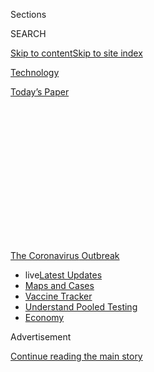 <div id="app">

<div>

<div>

<div>

<div class="NYTAppHideMasthead css-1q2w90k e1suatyy0">

<div class="section css-ui9rw0 e1suatyy2">

<div class="css-eph4ug er09x8g0">

<div class="css-6n7j50">

</div>

<span class="css-1dv1kvn">Sections</span>

<div class="css-10488qs">

<span class="css-1dv1kvn">SEARCH</span>

</div>

[Skip to content](#site-content)[Skip to site
index](#site-index)

</div>

<div id="masthead-section-label" class="css-1wr3we4 eaxe0e00">

[Technology](https://web.archive.org/web/20200728210031/https://www.nytimes.com/section/technology)

</div>

<div class="css-10698na e1huz5gh0">

</div>

</div>

<div id="masthead-bar-one" class="section hasLinks css-15hmgas e1csuq9d3">

<div class="css-uqyvli e1csuq9d0">

</div>

<div class="css-1uqjmks e1csuq9d1">

</div>

<div class="css-9e9ivx">

[](https://web.archive.org/web/20200728210031/https://myaccount.nytimes.com/auth/login?response_type=cookie&client_id=vi)

</div>

<div class="css-1bvtpon e1csuq9d2">

[Today’s
Paper](https://web.archive.org/web/20200728210031/https://www.nytimes.com/section/todayspaper)

</div>

</div>

</div>

</div>

<div data-aria-hidden="false">

<div id="site-content" data-role="main">

<div>

<div class="css-1aor85t" style="opacity:0.000000001;z-index:-1;visibility:hidden">

<div class="css-1hqnpie">

<div class="css-epjblv">

<span class="css-17xtcya">[Technology](/web/20200728210031/https://www.nytimes.com/section/technology)</span><span class="css-x15j1o">|</span><span class="css-fwqvlz">Misleading
Virus Video, Pushed by the Trumps, Spreads
Online</span>

</div>

<div class="css-k008qs">

<div class="css-1iwv8en">

<span class="css-18z7m18"></span>

<div>

</div>

</div>

<span class="css-1n6z4y">https://nyti.ms/311XFKG</span>

<div class="css-1705lsu">

<div class="css-4xjgmj">

<div class="css-4skfbu" data-role="toolbar" data-aria-label="Social Media Share buttons, Save button, and Comments Panel with current comment count" data-testid="share-tools">

  - 
  - 
  - 
  - 
    
    <div class="css-6n7j50">
    
    </div>

  - 

</div>

</div>

</div>

</div>

</div>

</div>

<div id="NYT_TOP_BANNER_REGION" class="css-13pd83m">

<div>

<div id="styln-prism-menu-1592847958612" class="section interactive-content interactive-size-medium css-1edisqu">

<div class="css-17ih8de interactive-body">

<div id="scroll-container" class="css-1gj85ro">

[<span class="styln-title-wrap"><span class="css-1pje3qr">The
Coronavirus</span><span class="css-1pje3qr">
Outbreak</span></span>](https://web.archive.org/web/20200728210031/https://www.nytimes.com/news-event/coronavirus?action=click&pgtype=Article&state=default®ion=TOP_BANNER&context=storylines_menu)

  - <span class="css-kqxiym" data-emphasize="true">live</span>[Latest
    Updates](https://web.archive.org/web/20200728210031/https://www.nytimes.com/2020/07/28/world/coronavirus-covid-19.html?action=click&pgtype=Article&state=default®ion=TOP_BANNER&context=storylines_menu)
  - [Maps and
    Cases](https://web.archive.org/web/20200728210031/https://www.nytimes.com/interactive/2020/us/coronavirus-us-cases.html?action=click&pgtype=Article&state=default®ion=TOP_BANNER&context=storylines_menu)
  - [Vaccine
    Tracker](https://web.archive.org/web/20200728210031/https://www.nytimes.com/interactive/2020/science/coronavirus-vaccine-tracker.html?action=click&pgtype=Article&state=default®ion=TOP_BANNER&context=storylines_menu)
  - [Understand Pooled
    Testing](https://web.archive.org/web/20200728210031/https://www.nytimes.com/interactive/2020/07/27/upshot/coronavirus-pooled-testing.html?action=click&pgtype=Article&state=default®ion=TOP_BANNER&context=storylines_menu)
  - [Economy](https://web.archive.org/web/20200728210031/https://www.nytimes.com/live/2020/07/28/business/stock-market-today-coronavirus?action=click&pgtype=Article&state=default®ion=TOP_BANNER&context=storylines_menu)

</div>

</div>

</div>

</div>

</div>

<div id="top-wrapper" class="css-1sy8kpn">

<div id="top-slug" class="css-l9onyx">

Advertisement

</div>

[Continue reading the main
story](#after-top)

<div class="ad top-wrapper" style="text-align:center;height:100%;display:block;min-height:250px">

<div id="top" class="place-ad" data-position="top" data-size-key="top">

</div>

</div>

<div id="after-top">

</div>

</div>

<div>

<div id="sponsor-wrapper" class="css-1hyfx7x">

<div id="sponsor-slug" class="css-19vbshk">

Supported by

</div>

[Continue reading the main
story](#after-sponsor)

<div id="sponsor" class="ad sponsor-wrapper" style="text-align:center;height:100%;display:block">

</div>

<div id="after-sponsor">

</div>

</div>

<div class="css-186x18t">

</div>

<div class="css-1vkm6nb ehdk2mb0">

# Misleading Virus Video, Pushed by the Trumps, Spreads Online

</div>

Social media companies took down the video with hours. But by then, it
had already been viewed tens of millions of times.

<div class="css-79elbk" data-testid="photoviewer-wrapper">

<div class="css-z3e15g" data-testid="photoviewer-wrapper-hidden">

</div>

<div class="css-1a48zt4 ehw59r15" data-testid="photoviewer-children">

![<span class="css-16f3y1r e13ogyst0" data-aria-hidden="true">A woman
who identified herself as Dr. Stella Immanuel speaking during a video
shared by “America’s Frontline
Doctors.”</span><span class="css-cnj6d5 e1z0qqy90" itemprop="copyrightHolder"><span class="css-1ly73wi e1tej78p0">Credit...</span><span><span>.</span></span></span>](https://web.archive.org/web/20200728210031im_/https://static01.nyt.com/images/2020/07/28/business/28virus-disinfo/28virus-disinfo-articleLarge.jpg?quality=75&auto=webp&disable=upscale)

</div>

</div>

<div class="css-18e8msd">

<div class="css-vp77d3 epjyd6m0">

<div class="css-1baulvz">

By [<span class="css-1baulvz" itemprop="name">Sheera
Frenkel</span>](https://web.archive.org/web/20200728210031/https://www.nytimes.com/by/sheera-frenkel)
and [<span class="css-1baulvz last-byline" itemprop="name">Davey
Alba</span>](https://web.archive.org/web/20200728210031/https://www.nytimes.com/by/davey-alba)

</div>

</div>

  - July 28, 2020, <span class="css-epvm6">4:42 p.m.
    ET</span>

  - 
    
    <div class="css-4xjgmj">
    
    <div class="css-d8bdto" data-role="toolbar" data-aria-label="Social Media Share buttons, Save button, and Comments Panel with current comment count" data-testid="share-tools">
    
      - 
      - 
      - 
      - 
        
        <div class="css-6n7j50">
        
        </div>
    
      - 
    
    </div>
    
    </div>

</div>

</div>

<div class="section meteredContent css-1r7ky0e" name="articleBody" itemprop="articleBody">

<div class="css-1fanzo5 StoryBodyCompanionColumn">

<div class="css-53u6y8">

In a video posted Monday online, a group of people calling themselves
“America’s Frontline Doctors” and wearing white medical coats spoke
against the backdrop of the Supreme Court in Washington, sharing
misleading claims about the virus, including that hydroxychloroquine was
an effective coronavirus treatment and that masks did not slow the
spread of the virus.

The video did not appear to be anything special. But within six hours,
President Trump and his son Donald Trump Jr. had tweeted versions of it,
and the right-wing news site Breitbart had shared it. It went viral,
shared largely through Facebook groups dedicated to anti-vaccination
movements and conspiracy theories such as QAnon, racking up tens of
millions of views. Multiple versions of the video were uploaded to
YouTube, and links were shared through Twitter.

Facebook, YouTube and Twitter worked feverishly to remove it, but by the
time they had, the video had already become the latest example of
[misinformation about the virus that has spread
widely](https://web.archive.org/web/20200728210031/https://www.nytimes.com/2020/05/20/technology/plandemic-movie-youtube-facebook-coronavirus.html).

That was because the video had been designed specifically to appeal to
internet conspiracists and conservatives eager to see the economy
reopen, with a setting and characters to lend authenticity. It showed
that even as social media companies have sped up response time to remove
dangerous virus misinformation within hours of its posting, people have
continued to find new ways around the platforms’ safeguards.

</div>

</div>

<div class="css-1fanzo5 StoryBodyCompanionColumn">

<div class="css-53u6y8">

“Misinformation about a deadly virus has become political fodder, which
was then spread by many individuals who are trusted by their
constituencies,” said Lisa Kaplan, founder of Alethea Group, a start-up
that helps fight disinformation. “If just one person listened to anyone
spreading these falsehoods and they subsequently took an action that
caused others to catch, spread or even die from the virus — that is one
person too
many.”

<div id="NYT_MAIN_CONTENT_1_REGION" class="css-9tf9ac">

<div>

<div id="styln-covid-updates-markets" class="section interactive-content interactive-size-medium css-1ftcdic">

<div class="css-17ih8de interactive-body">

<div id="styln-briefing-block">

<div class="briefing-block-header-section">

# [Latest Updates: Economy](https://web.archive.org/web/20200728210031/https://www.nytimes.com/live/2020/07/28/business/stock-market-today-coronavirus?action=click&pgtype=Article&state=default®ion=MAIN_CONTENT_1&context=storylines_live_updates)

</div>

<div class="briefing-block-lb-items">

<div class="briefing-block-update-time active">

[29m
ago](https://web.archive.org/web/20200728210031/https://www.nytimes.com/live/2020/07/28/business/stock-market-today-coronavirus?action=click&pgtype=Article&state=default®ion=MAIN_CONTENT_1&context=storylines_live_updates#universal-and-amc-agree-to-shorten-the-window-between-theaters-and-streaming)

</div>

<div>

[Universal and AMC agree to shorten the window between theaters and
streaming.](https://web.archive.org/web/20200728210031/https://www.nytimes.com/live/2020/07/28/business/stock-market-today-coronavirus?action=click&pgtype=Article&state=default®ion=MAIN_CONTENT_1&context=storylines_live_updates#universal-and-amc-agree-to-shorten-the-window-between-theaters-and-streaming)

</div>

<div class="briefing-block-update-time active">

[2h
ago](https://web.archive.org/web/20200728210031/https://www.nytimes.com/live/2020/07/28/business/stock-market-today-coronavirus?action=click&pgtype=Article&state=default®ion=MAIN_CONTENT_1&context=storylines_live_updates#the-united-states-will-lend-kodak-765-million-to-make-drug-components)

</div>

<div>

[The United States will lend Kodak $765 million to make drug
components.](https://web.archive.org/web/20200728210031/https://www.nytimes.com/live/2020/07/28/business/stock-market-today-coronavirus?action=click&pgtype=Article&state=default®ion=MAIN_CONTENT_1&context=storylines_live_updates#the-united-states-will-lend-kodak-765-million-to-make-drug-components)

</div>

<div class="briefing-block-update-time active">

[5h
ago](https://web.archive.org/web/20200728210031/https://www.nytimes.com/live/2020/07/28/business/stock-market-today-coronavirus?action=click&pgtype=Article&state=default®ion=MAIN_CONTENT_1&context=storylines_live_updates#emirates-tickets-come-with-coronavirus-medical-insurance)

</div>

<div>

[Emirates tickets come with coronavirus medical
insurance.](https://web.archive.org/web/20200728210031/https://www.nytimes.com/live/2020/07/28/business/stock-market-today-coronavirus?action=click&pgtype=Article&state=default®ion=MAIN_CONTENT_1&context=storylines_live_updates#emirates-tickets-come-with-coronavirus-medical-insurance)

</div>

</div>

<div class="briefing-block-footer">

<div class="briefing-block-footer-meta">

[See more
updates](https://web.archive.org/web/20200728210031/https://www.nytimes.com/live/2020/07/28/business/stock-market-today-coronavirus?action=click&pgtype=Article&state=default®ion=MAIN_CONTENT_1&context=storylines_live_updates)

</div>

<div class="briefing-block-briefinglinks">

<span>More live coverage:</span>
[Global](https://web.archive.org/web/20200728210031/https://www.nytimes.com/2020/07/28/world/coronavirus-covid-19.html?action=click&pgtype=Article&state=default®ion=MAIN_CONTENT_1&context=storylines_live_updates)

</div>

</div>

</div>

</div>

</div>

</div>

</div>

One of the speakers in the video, who identified herself as Dr. Stella
Immanuel, said “you don’t need masks” to prevent spread of the
coronavirus. She also claimed to be treating hundreds of patients
infected with coronavirus with hydroxychloroquine, and asserted that it
was an effective treatment. The claims have been repeatedly disputed by
the medical establishment.

President Trump repeatedly promoted hydroxychloroquine, a malaria drug,
in the early months of the crisis. In June, he said he was taking it
himself. But that same month, the Food and Drug Administration [revoked
emergency
authorization](https://web.archive.org/web/20200728210031/https://www.fda.gov/media/138945/download)
for the drug for Covid-19 patients and said it was “unlikely to be
effective” and carried potential risks. The National Institutes of
Health [halted clinical trials of the
drug](https://web.archive.org/web/20200728210031/https://www.nytimes.com/2020/06/20/health/hydroxychloroquine-coronavirus-trial.html).

In addition, studies have repeatedly shown that masks are effective in
curbing the spread of the coronavirus.

The trajectory of Monday’s video mirrored that of
“[Plandemic](https://web.archive.org/web/20200728210031/https://www.nytimes.com/2020/05/20/technology/plandemic-movie-youtube-facebook-coronavirus.html),”
a 26-minute slickly produced narration that spread widely in May and
falsely claimed that a shadowy cabal of elites was using the virus and a
potential vaccine to profit and gain power. In just over a week,
“Plandemic” was viewed more than eight million times on YouTube,
Facebook, Twitter and Instagram before it was taken down.

</div>

</div>

<div class="css-1fanzo5 StoryBodyCompanionColumn">

<div class="css-53u6y8">

But the video posted Monday had more views than “Plandemic” within hours
of being posted online, even though it was removed much faster. At least
one version of the video, viewed by The Times on Facebook, was watched
over 16 million times.

Facebook, YouTube, and Twitter deleted several versions of the video on
Monday night. All three companies said the video violated their policies
on sharing misinformation related to the coronavirus.

On Tuesday morning, [Twitter also took
action](https://web.archive.org/web/20200728210031/https://www.nytimes.com/live/2020/07/28/business/stock-market-today-coronavirus/twitter-limits-donald-trump-jrs-account-after-he-shares-virus-misinformation)
against Donald Trump Jr. after he shared a link to the video. A
spokesman for Twitter said the company had ordered Mr. Trump to delete
the misleading tweet and said it would “limit some account functionality
for 12 hours.” Twitter took a similar action against Kelli Ward, the
Arizona Republican Party chairwoman, who also tweeted the video.

No action was taken against the president, who retweeted multiple clips
of the same video to his 84.2 million followers Monday night. The
original posts have since been removed.

Facebook and YouTube did not answer questions about multiple versions of
the video that remained online on Tuesday afternoon. Twitter said it was
“continuing to take action on new and existing tweets with the video.”

The members of the group behind Monday’s video say they are physicians
treating patients infected with the coronavirus. But it was unclear
where many of them practice medicine or how many patients they had
actually seen. As early as May, anti-Obamacare conservative activists
called the Tea Party Patriots Action
[reportedly](https://web.archive.org/web/20200728210031/https://news.bloomberglaw.com/health-law-and-business/hospitals-doctors-get-conservatives-push-for-elective-care)
worked with some of them to advocate loosening states’ restrictions on
elective surgeries and nonemergency care. On July 15, the group
registered a website called “America’s Frontline Doctors,” [domain
registration records
show](https://web.archive.org/web/20200728210031/https://whois.domaintools.com/americasfrontlinedoctors.com).

One of the first copies of the video that appeared on Monday was posted
to the Tea Party Patriots’ YouTube channel, alongside other videos
featuring the members of “America’s Frontline Doctors.”

</div>

</div>

<div class="css-1fanzo5 StoryBodyCompanionColumn">

<div class="css-53u6y8">

The doctors have also been
[promoted](https://web.archive.org/web/20200728210031/https://twitter.com/daveyalba/status/1287933609433804802)
by conservatives like Brent Bozell, founder of the Media Research
Center, a nonprofit media organization.

</div>

</div>

<div>

</div>

</div>

<div>

</div>

<div>

</div>

<div>

</div>

<div>

<div id="bottom-wrapper" class="css-1ede5it">

<div id="bottom-slug" class="css-l9onyx">

Advertisement

</div>

[Continue reading the main
story](#after-bottom)

<div id="bottom" class="ad bottom-wrapper" style="text-align:center;height:100%;display:block;min-height:90px">

</div>

<div id="after-bottom">

</div>

</div>

</div>

</div>

</div>

## Site Index

<div>

</div>

## Site Information Navigation

  - [© <span>2020</span> <span>The New York Times
    Company</span>](https://web.archive.org/web/20200728210031/https://help.nytimes.com/hc/en-us/articles/115014792127-Copyright-notice)

<!-- end list -->

  - [NYTCo](https://web.archive.org/web/20200728210031/https://www.nytco.com/)
  - [Contact
    Us](https://web.archive.org/web/20200728210031/https://help.nytimes.com/hc/en-us/articles/115015385887-Contact-Us)
  - [Work with
    us](https://web.archive.org/web/20200728210031/https://www.nytco.com/careers/)
  - [Advertise](https://web.archive.org/web/20200728210031/https://nytmediakit.com/)
  - [T Brand
    Studio](https://web.archive.org/web/20200728210031/http://www.tbrandstudio.com/)
  - [Your Ad
    Choices](https://web.archive.org/web/20200728210031/https://www.nytimes.com/privacy/cookie-policy#how-do-i-manage-trackers)
  - [Privacy](https://web.archive.org/web/20200728210031/https://www.nytimes.com/privacy)
  - [Terms of
    Service](https://web.archive.org/web/20200728210031/https://help.nytimes.com/hc/en-us/articles/115014893428-Terms-of-service)
  - [Terms of
    Sale](https://web.archive.org/web/20200728210031/https://help.nytimes.com/hc/en-us/articles/115014893968-Terms-of-sale)
  - [Site
    Map](https://web.archive.org/web/20200728210031/https://spiderbites.nytimes.com/)
  - [Help](https://web.archive.org/web/20200728210031/https://help.nytimes.com/hc/en-us)
  - [Subscriptions](https://web.archive.org/web/20200728210031/https://www.nytimes.com/subscription?campaignId=37WXW)

</div>

</div>

</div>

</div>
